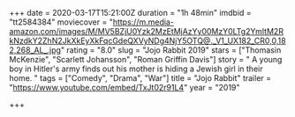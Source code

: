 +++
date = 2020-03-17T15:21:00Z
duration = "1h 48min"
imdbid = "tt2584384"
moviecover = "https://m.media-amazon.com/images/M/MV5BZjU0Yzk2MzEtMjAzYy00MzY0LTg2YmItM2RkNzdkY2ZhN2JkXkEyXkFqcGdeQXVyNDg4NjY5OTQ@._V1_UX182_CR0,0,182,268_AL_.jpg"
rating = "8.0"
slug = "Jojo Rabbit 2019"
stars = ["Thomasin McKenzie", "Scarlett Johansson", "Roman Griffin Davis"]
story = " A young boy in Hitler's army finds out his mother is hiding a Jewish girl in their home. "
tags = ["Comedy", "Drama", "War"]
title = "Jojo Rabbit"
trailer = "https://www.youtube.com/embed/TxJt02r91L4"
year = "2019"

+++
